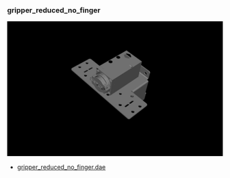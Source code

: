 <!---
 This file is automatically generated by the script 'create_preview_list.py'. Any changes will be lost 
-->

### gripper_reduced_no_finger

![gripper_reduced_no_finger](preview.png)

* [gripper_reduced_no_finger.dae](gripper_reduced_no_finger.dae?raw=true)

